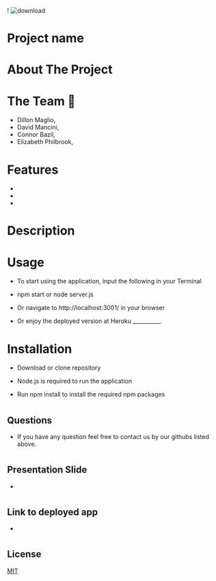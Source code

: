 ! ![download](https://user-images.githubusercontent.com/113950240/224185015-dd435255-b229-4d55-ab04-9d066b8b6c12.png)



# Project name

#
# About The Project


#
# The Team 🚀

* Dillon Maglio,
* David Mancini,
* Connor Bazil,
* Elizabeth Philbrook,

#
# Features
*
*
*



#
# Description

>

>
> 

>


#

#
# Usage

* To start using the application, input the following in your Terminal

* npm start or node server.js

* Or navigate to http://localhost:3001/ in your browser

* Or enjoy the deployed version at Heroku __________.


#
# Installation

* Download or clone repository

* Node.js is required to run the application

* Run npm install to install the required npm packages


#
## Questions

* If you have any question feel free to contact us by our githubs listed above.


#

## Presentation Slide

* 


##

#
## Link to deployed app

* 


#
## License

[MIT](https://choosealicense.com/licenses/mit/)
